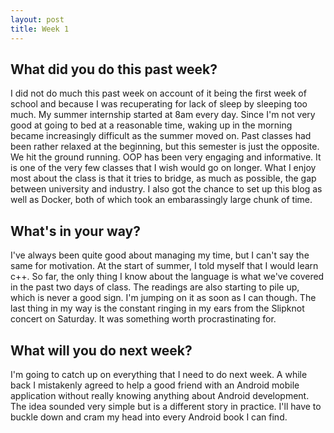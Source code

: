 ```yaml
---
layout: post
title: Week 1
---
```


<h2>What did you do this past week?</h2>
I did not do much this past week on account of it being the first week of school and because I was recuperating for
lack of sleep by sleeping too much. My summer internship started at 8am every day. Since I'm not very good at going
to bed at a reasonable time, waking up in the morning became increasingly difficult as the summer moved on. Past
classes had been rather relaxed at the beginning, but this semester is just the opposite. We hit the ground running. 
OOP has been very engaging and informative. It is one of the very few classes that I wish would go on longer. What I
enjoy most about the class is that it tries to bridge, as much as possible, the gap between university and industry. 
I also got the chance to set up this blog as well as Docker, both of which took an embarassingly large chunk of time.
<h2>What's in your way?</h2>
I've always been quite good about managing my time, but I can't say the same for motivation. At the start of summer,
I told myself that I would learn c++. So far, the only thing I know about the language is what we've covered in the
past two days of class. The readings are also starting to pile up, which is never a good sign. I'm jumping on it as
soon as I can though. The last thing in my way is the constant ringing in my ears from the Slipknot concert on
Saturday. It was something worth procrastinating for.
<h2>What will you do next week?</h2>
I'm going to catch up on everything that I need to do next week. A while back I mistakenly agreed to help a good friend
with an Android mobile application without really knowing anything about Android development. The idea sounded very
simple but is a different story in practice. I'll have to buckle down and cram my head into every Android book I can
find.

